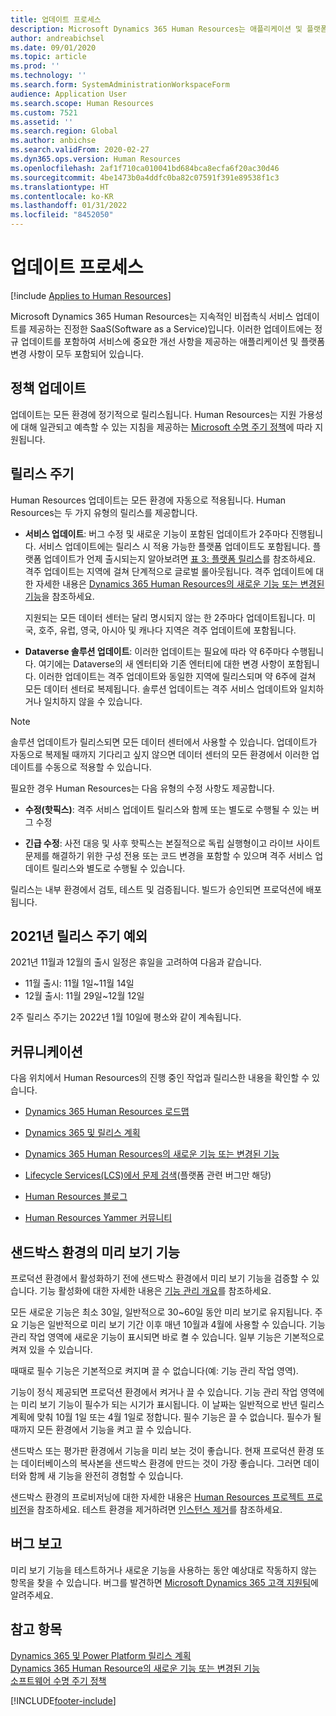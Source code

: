 ```yaml
---
title: 업데이트 프로세스
description: Microsoft Dynamics 365 Human Resources는 애플리케이션 및 플랫폼 변경에 대해 지속적인 비접촉식 서비스 업데이트를 제공하는 진정한 SaaS(Software as a Service)입니다.
author: andreabichsel
ms.date: 09/01/2020
ms.topic: article
ms.prod: ''
ms.technology: ''
ms.search.form: SystemAdministrationWorkspaceForm
audience: Application User
ms.search.scope: Human Resources
ms.custom: 7521
ms.assetid: ''
ms.search.region: Global
ms.author: anbichse
ms.search.validFrom: 2020-02-27
ms.dyn365.ops.version: Human Resources
ms.openlocfilehash: 2af1f710ca010041bd684bca8ecfa6f20ac30d46
ms.sourcegitcommit: 4be1473b0a4ddfc0ba82c07591f391e89538f1c3
ms.translationtype: HT
ms.contentlocale: ko-KR
ms.lasthandoff: 01/31/2022
ms.locfileid: "8452050"
---
```

# <a name="update-process"></a>업데이트 프로세스

[!include [Applies to Human Resources](../includes/applies-to-hr.md)]



Microsoft Dynamics 365 Human Resources는 지속적인 비접촉식 서비스 업데이트를 제공하는 진정한 SaaS(Software as a Service)입니다. 이러한 업데이트에는 정규 업데이트를 포함하여 서비스에 중요한 개선 사항을 제공하는 애플리케이션 및 플랫폼 변경 사항이 모두 포함되어 있습니다.

## <a name="update-policy"></a>정책 업데이트

업데이트는 모든 환경에 정기적으로 릴리스됩니다. Human Resources는 지원 가용성에 대해 일관되고 예측할 수 있는 지침을 제공하는 [Microsoft 수명 주기 정책](https://support.microsoft.com/hub/4095338/microsoft-lifecycle-policy)에 따라 지원됩니다.

## <a name="release-cadence"></a>릴리스 주기 

Human Resources 업데이트는 모든 환경에 자동으로 적용됩니다. Human Resources는 두 가지 유형의 릴리스를 제공합니다.

- **서비스 업데이트**: 버그 수정 및 새로운 기능이 포함된 업데이트가 2주마다 진행됩니다. 서비스 업데이트에는 릴리스 시 적용 가능한 플랫폼 업데이트도 포함됩니다. 플랫폼 업데이트가 언제 출시되는지 알아보려면 [표 3: 플랫폼 릴리스](../fin-ops-core/dev-itpro/migration-upgrade/versions-update-policy.md#table-3-platform-releases)를 참조하세요. 격주 업데이트는 지역에 걸쳐 단계적으로 글로벌 롤아웃됩니다. 격주 업데이트에 대한 자세한 내용은 [Dynamics 365 Human Resources의 새로운 기능 또는 변경된 기능](hr-admin-whats-new.md)을 참조하세요.

    지원되는 모든 데이터 센터는 달리 명시되지 않는 한 2주마다 업데이트됩니다. 미국, 호주, 유럽, 영국, 아시아 및 캐나다 지역은 격주 업데이트에 포함됩니다. 

- **Dataverse 솔루션 업데이트**: 이러한 업데이트는 필요에 따라 약 6주마다 수행됩니다. 여기에는 Dataverse의 새 엔터티와 기존 엔터티에 대한 변경 사항이 포함됩니다. 이러한 업데이트는 격주 업데이트와 동일한 지역에 릴리스되며 약 6주에 걸쳐 모든 데이터 센터로 복제됩니다. 솔루션 업데이트는 격주 서비스 업데이트와 일치하거나 일치하지 않을 수 있습니다.

> [!NOTE]
> 솔루션 업데이트가 릴리스되면 모든 데이터 센터에서 사용할 수 있습니다. 업데이트가 자동으로 복제될 때까지 기다리고 싶지 않으면 데이터 센터의 모든 환경에서 이러한 업데이트를 수동으로 적용할 수 있습니다.

필요한 경우 Human Resources는 다음 유형의 수정 사항도 제공합니다.

- **수정(핫픽스)**: 격주 서비스 업데이트 릴리스와 함께 또는 별도로 수행될 수 있는 버그 수정

- **긴급 수정**: 사전 대응 및 사후 핫픽스는 본질적으로 독립 실행형이고 라이브 사이트 문제를 해결하기 위한 구성 전용 또는 코드 변경을 포함할 수 있으며 격주 서비스 업데이트 릴리스와 별도로 수행될 수 있습니다.

릴리스는 내부 환경에서 검토, 테스트 및 검증됩니다. 빌드가 승인되면 프로덕션에 배포됩니다.

## <a name="release-cadence-exceptions-in-2021"></a>2021년 릴리스 주기 예외

2021년 11월과 12월의 출시 일정은 휴일을 고려하여 다음과 같습니다.

- 11월 출시: 11월 1일~11월 14일
- 12월 출시: 11월 29일~12월 12일
 
2주 릴리스 주기는 2022년 1월 10일에 평소와 같이 계속됩니다.

## <a name="communications"></a>커뮤니케이션

다음 위치에서 Human Resources의 진행 중인 작업과 릴리스한 내용을 확인할 수 있습니다.

- [Dynamics 365 Human Resources 로드맵](https://dynamics.microsoft.com/roadmap/human-resources/)

- [Dynamics 365 및 릴리스 계획](/dynamics365/release-plans/)

- [Dynamics 365 Human Resources의 새로운 기능 또는 변경된 기능](hr-admin-whats-new.md)

- [Lifecycle Services(LCS)에서 문제 검색](../fin-ops-core/dev-itpro/lifecycle-services/issue-search-lcs.md)(플랫폼 관련 버그만 해당)

- [Human Resources 블로그](https://community.dynamics.com/365/talent/b/dynamics365fortalent)

- [Human Resources Yammer 커뮤니티](https://www.yammer.com/dynamicsaxfeedbackprograms/#/threads/inGroup?type=in_group&feedId=10542230)

## <a name="preview-features-in-a-sandbox-environment"></a>샌드박스 환경의 미리 보기 기능

프로덕션 환경에서 활성화하기 전에 샌드박스 환경에서 미리 보기 기능을 검증할 수 있습니다. 기능 활성화에 대한 자세한 내용은 [기능 관리 개요](../fin-ops-core/fin-ops/get-started/feature-management/feature-management-overview.md)를 참조하세요.

모든 새로운 기능은 최소 30일, 일반적으로 30~60일 동안 미리 보기로 유지됩니다. 주요 기능은 일반적으로 미리 보기 기간 이후 매년 10월과 4월에 사용할 수 있습니다. 기능 관리 작업 영역에 새로운 기능이 표시되면 바로 켤 수 있습니다. 일부 기능은 기본적으로 켜져 있을 수 있습니다.

때때로 필수 기능은 기본적으로 켜지며 끌 수 없습니다(예: 기능 관리 작업 영역).

기능이 정식 제공되면 프로덕션 환경에서 켜거나 끌 수 있습니다. 기능 관리 작업 영역에는 미리 보기 기능이 필수가 되는 시기가 표시됩니다. 이 날짜는 일반적으로 반년 릴리스 계획에 맞춰 10월 1일 또는 4월 1일로 정합니다. 필수 기능은 끌 수 없습니다. 필수가 될 때까지 모든 환경에서 기능을 켜고 끌 수 있습니다.

샌드박스 또는 평가판 환경에서 기능을 미리 보는 것이 좋습니다. 현재 프로덕션 환경 또는 데이터베이스의 복사본을 샌드박스 환경에 만드는 것이 가장 좋습니다. 그러면 데이터와 함께 새 기능을 완전히 경험할 수 있습니다.

샌드박스 환경의 프로비저닝에 대한 자세한 내용은 [Human Resources 프로젝트 프로비전](hr-admin-setup-provision.md)을 참조하세요. 테스트 환경을 제거하려면 [인스턴스 제거](hr-admin-setup-remove-instance.md#remove-a-test-drive-environment)를 참조하세요. 

## <a name="report-bugs"></a>버그 보고

미리 보기 기능을 테스트하거나 새로운 기능을 사용하는 동안 예상대로 작동하지 않는 항목을 찾을 수 있습니다. 버그를 발견하면 [Microsoft Dynamics 365 고객 지원팀](https://dynamics.microsoft.com/support/)에 알려주세요.

## <a name="see-also"></a>참고 항목

[Dynamics 365 및 Power Platform 릴리스 계획](/dynamics365/release-plans)</br>
[Dynamics 365 Human Resource의 새로운 기능 또는 변경된 기능](hr-admin-whats-new.md)</br>
[소프트웨어 수명 주기 정책](../fin-ops-core/dev-itpro/migration-upgrade/versions-update-policy.md)



[!INCLUDE[footer-include](../includes/footer-banner.md)]